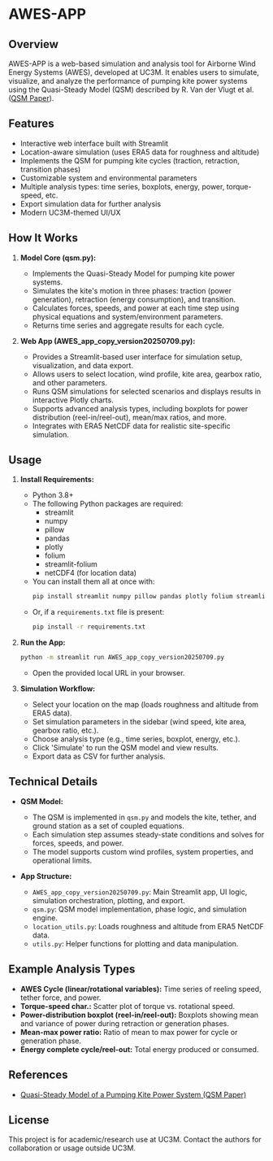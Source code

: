 # AWES-APP

## Overview
AWES-APP is a web-based simulation and analysis tool for Airborne Wind Energy Systems (AWES), developed at UC3M. It enables users to simulate, visualize, and analyze the performance of pumping kite power systems using the Quasi-Steady Model (QSM) described by R. Van der Vlugt et al. ([QSM Paper](https://arxiv.org/abs/1705.04133)).

## Features
- Interactive web interface built with Streamlit
- Location-aware simulation (uses ERA5 data for roughness and altitude)
- Implements the QSM for pumping kite cycles (traction, retraction, transition phases)
- Customizable system and environmental parameters
- Multiple analysis types: time series, boxplots, energy, power, torque-speed, etc.
- Export simulation data for further analysis
- Modern UC3M-themed UI/UX

## How It Works
1. **Model Core (qsm.py):**
   - Implements the Quasi-Steady Model for pumping kite power systems.
   - Simulates the kite's motion in three phases: traction (power generation), retraction (energy consumption), and transition.
   - Calculates forces, speeds, and power at each time step using physical equations and system/environment parameters.
   - Returns time series and aggregate results for each cycle.

2. **Web App (AWES_app_copy_version20250709.py):**
   - Provides a Streamlit-based user interface for simulation setup, visualization, and data export.
   - Allows users to select location, wind profile, kite area, gearbox ratio, and other parameters.
   - Runs QSM simulations for selected scenarios and displays results in interactive Plotly charts.
   - Supports advanced analysis types, including boxplots for power distribution (reel-in/reel-out), mean/max ratios, and more.
   - Integrates with ERA5 NetCDF data for realistic site-specific simulation.

## Usage

1. **Install Requirements:**
   - Python 3.8+
   - The following Python packages are required:
     - streamlit
     - numpy
     - pillow
     - pandas
     - plotly
     - folium
     - streamlit-folium
     - netCDF4 (for location data)
   - You can install them all at once with:
     ```bash
     pip install streamlit numpy pillow pandas plotly folium streamlit-folium netCDF4
     ```
   - Or, if a `requirements.txt` file is present:
     ```bash
     pip install -r requirements.txt
     ```

2. **Run the App:**
   ```bash
   python -m streamlit run AWES_app_copy_version20250709.py
   ```
   - Open the provided local URL in your browser.

3. **Simulation Workflow:**
   - Select your location on the map (loads roughness and altitude from ERA5 data).
   - Set simulation parameters in the sidebar (wind speed, kite area, gearbox ratio, etc.).
   - Choose analysis type (e.g., time series, boxplot, energy, etc.).
   - Click 'Simulate' to run the QSM model and view results.
   - Export data as CSV for further analysis.

## Technical Details
- **QSM Model:**
  - The QSM is implemented in `qsm.py` and models the kite, tether, and ground station as a set of coupled equations.
  - Each simulation step assumes steady-state conditions and solves for forces, speeds, and power.
  - The model supports custom wind profiles, system properties, and operational limits.

- **App Structure:**
  - `AWES_app_copy_version20250709.py`: Main Streamlit app, UI logic, simulation orchestration, plotting, and export.
  - `qsm.py`: QSM model implementation, phase logic, and simulation engine.
  - `location_utils.py`: Loads roughness and altitude from ERA5 NetCDF data.
  - `utils.py`: Helper functions for plotting and data manipulation.

## Example Analysis Types
- **AWES Cycle (linear/rotational variables):** Time series of reeling speed, tether force, and power.
- **Torque-speed char.:** Scatter plot of torque vs. rotational speed.
- **Power-distribution boxplot (reel-in/reel-out):** Boxplots showing mean and variance of power during retraction or generation phases.
- **Mean-max power ratio:** Ratio of mean to max power for cycle or generation phase.
- **Energy complete cycle/reel-out:** Total energy produced or consumed.

## References
- [Quasi-Steady Model of a Pumping Kite Power System (QSM Paper)](https://arxiv.org/abs/1705.04133)

## License
This project is for academic/research use at UC3M. Contact the authors for collaboration or usage outside UC3M.
